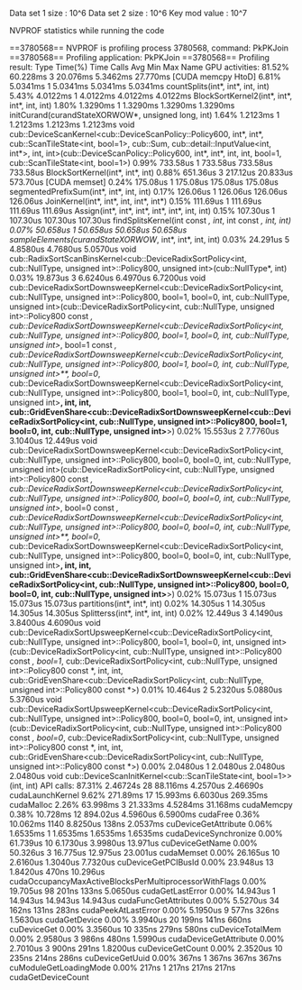 Data set 1 size : 10^6
Data set 2 size : 10^6
Key mod value : 10^7

NVPROF statistics while running the code

==3780568== NVPROF is profiling process 3780568, command: PkPKJoin
==3780568== Profiling application: PkPKJoin
==3780568== Profiling result:
            Type  Time(%)      Time     Calls       Avg       Min       Max  Name
 GPU activities:   81.52%  60.228ms         3  20.076ms  5.3462ms  27.770ms  [CUDA memcpy HtoD]
                    6.81%  5.0341ms         1  5.0341ms  5.0341ms  5.0341ms  countSplits(int*, int*, int, int)
                    5.43%  4.0122ms         1  4.0122ms  4.0122ms  4.0122ms  BlockSortKernel2(int*, int*, int*, int, int)
                    1.80%  1.3290ms         1  1.3290ms  1.3290ms  1.3290ms  initCurand(curandStateXORWOW*, unsigned long, int)
                    1.64%  1.2123ms         1  1.2123ms  1.2123ms  1.2123ms  void cub::DeviceScanKernel<cub::DeviceScanPolicy<int>::Policy600, int*, int*, cub::ScanTileState<int, bool=1>, cub::Sum, cub::detail::InputValue<int, int*>, int, int>(cub::DeviceScanPolicy<int>::Policy600, int*, int*, int, int, bool=1, cub::ScanTileState<int, bool=1>)
                    0.99%  733.58us         1  733.58us  733.58us  733.58us  BlockSortKernel(int*, int*, int)
                    0.88%  651.36us         3  217.12us  20.833us  573.70us  [CUDA memset]
                    0.24%  175.08us         1  175.08us  175.08us  175.08us  segmentedPrefixSum(int*, int*, int, int)
                    0.17%  126.06us         1  126.06us  126.06us  126.06us  JoinKernel(int*, int*, int, int*, int*)
                    0.15%  111.69us         1  111.69us  111.69us  111.69us  Assign(int*, int*, int*, int*, int*, int, int)
                    0.15%  107.30us         1  107.30us  107.30us  107.30us  findSplitsKernel(int const *, int*, int const *, int, int)
                    0.07%  50.658us         1  50.658us  50.658us  50.658us  sampleElements(curandStateXORWOW*, int*, int*, int, int)
                    0.03%  24.291us         5  4.8580us  4.7680us  5.0570us  void cub::RadixSortScanBinsKernel<cub::DeviceRadixSortPolicy<int, cub::NullType, unsigned int>::Policy800, unsigned int>(cub::NullType*, int)
                    0.03%  19.873us         3  6.6240us  6.4970us  6.7200us  void cub::DeviceRadixSortDownsweepKernel<cub::DeviceRadixSortPolicy<int, cub::NullType, unsigned int>::Policy800, bool=1, bool=0, int, cub::NullType, unsigned int>(cub::DeviceRadixSortPolicy<int, cub::NullType, unsigned int>::Policy800 const *, cub::DeviceRadixSortDownsweepKernel<cub::DeviceRadixSortPolicy<int, cub::NullType, unsigned int>::Policy800, bool=1, bool=0, int, cub::NullType, unsigned int>*, bool=1 const *, cub::DeviceRadixSortDownsweepKernel<cub::DeviceRadixSortPolicy<int, cub::NullType, unsigned int>::Policy800, bool=1, bool=0, int, cub::NullType, unsigned int>**, bool=0*, cub::DeviceRadixSortDownsweepKernel<cub::DeviceRadixSortPolicy<int, cub::NullType, unsigned int>::Policy800, bool=1, bool=0, int, cub::NullType, unsigned int>**, int, int, cub::GridEvenShare<cub::DeviceRadixSortDownsweepKernel<cub::DeviceRadixSortPolicy<int, cub::NullType, unsigned int>::Policy800, bool=1, bool=0, int, cub::NullType, unsigned int>**>)
                    0.02%  15.553us         2  7.7760us  3.1040us  12.449us  void cub::DeviceRadixSortDownsweepKernel<cub::DeviceRadixSortPolicy<int, cub::NullType, unsigned int>::Policy800, bool=0, bool=0, int, cub::NullType, unsigned int>(cub::DeviceRadixSortPolicy<int, cub::NullType, unsigned int>::Policy800 const *, cub::DeviceRadixSortDownsweepKernel<cub::DeviceRadixSortPolicy<int, cub::NullType, unsigned int>::Policy800, bool=0, bool=0, int, cub::NullType, unsigned int>*, bool=0 const *, cub::DeviceRadixSortDownsweepKernel<cub::DeviceRadixSortPolicy<int, cub::NullType, unsigned int>::Policy800, bool=0, bool=0, int, cub::NullType, unsigned int>**, bool=0*, cub::DeviceRadixSortDownsweepKernel<cub::DeviceRadixSortPolicy<int, cub::NullType, unsigned int>::Policy800, bool=0, bool=0, int, cub::NullType, unsigned int>**, int, int, cub::GridEvenShare<cub::DeviceRadixSortDownsweepKernel<cub::DeviceRadixSortPolicy<int, cub::NullType, unsigned int>::Policy800, bool=0, bool=0, int, cub::NullType, unsigned int>**>)
                    0.02%  15.073us         1  15.073us  15.073us  15.073us  partitions(int*, int*, int)
                    0.02%  14.305us         1  14.305us  14.305us  14.305us  Splitterss(int*, int*, int, int)
                    0.02%  12.449us         3  4.1490us  3.8400us  4.6090us  void cub::DeviceRadixSortUpsweepKernel<cub::DeviceRadixSortPolicy<int, cub::NullType, unsigned int>::Policy800, bool=1, bool=0, int, unsigned int>(cub::DeviceRadixSortPolicy<int, cub::NullType, unsigned int>::Policy800 const *, bool=1*, cub::DeviceRadixSortPolicy<int, cub::NullType, unsigned int>::Policy800 const *, int, int, cub::GridEvenShare<cub::DeviceRadixSortPolicy<int, cub::NullType, unsigned int>::Policy800 const *>)
                    0.01%  10.464us         2  5.2320us  5.0880us  5.3760us  void cub::DeviceRadixSortUpsweepKernel<cub::DeviceRadixSortPolicy<int, cub::NullType, unsigned int>::Policy800, bool=0, bool=0, int, unsigned int>(cub::DeviceRadixSortPolicy<int, cub::NullType, unsigned int>::Policy800 const *, bool=0*, cub::DeviceRadixSortPolicy<int, cub::NullType, unsigned int>::Policy800 const *, int, int, cub::GridEvenShare<cub::DeviceRadixSortPolicy<int, cub::NullType, unsigned int>::Policy800 const *>)
                    0.00%  2.0480us         1  2.0480us  2.0480us  2.0480us  void cub::DeviceScanInitKernel<cub::ScanTileState<int, bool=1>>(int, int)
      API calls:   87.31%  2.46724s        28  88.116ms  4.2570us  2.46690s  cudaLaunchKernel
                    9.62%  271.89ms        17  15.993ms  6.6030us  269.35ms  cudaMalloc
                    2.26%  63.998ms         3  21.333ms  4.5284ms  31.168ms  cudaMemcpy
                    0.38%  10.728ms        12  894.02us  4.5960us  6.5900ms  cudaFree
                    0.36%  10.062ms      1140  8.8250us     138ns  2.0537ms  cuDeviceGetAttribute
                    0.06%  1.6535ms         1  1.6535ms  1.6535ms  1.6535ms  cudaDeviceSynchronize
                    0.00%  61.739us        10  6.1730us  3.9980us  13.971us  cuDeviceGetName
                    0.00%  50.326us         3  16.775us  12.975us  23.001us  cudaMemset
                    0.00%  26.165us        10  2.6160us  1.3040us  7.7320us  cuDeviceGetPCIBusId
                    0.00%  23.948us        13  1.8420us     470ns  10.296us  cudaOccupancyMaxActiveBlocksPerMultiprocessorWithFlags
                    0.00%  19.705us        98     201ns     133ns  5.0650us  cudaGetLastError
                    0.00%  14.943us         1  14.943us  14.943us  14.943us  cudaFuncGetAttributes
                    0.00%  5.5270us        34     162ns     131ns     283ns  cudaPeekAtLastError
                    0.00%  5.1950us         9     577ns     326ns  1.5630us  cudaGetDevice
                    0.00%  3.9940us        20     199ns     141ns     660ns  cuDeviceGet
                    0.00%  3.3560us        10     335ns     279ns     580ns  cuDeviceTotalMem
                    0.00%  2.9580us         3     986ns     480ns  1.5990us  cudaDeviceGetAttribute
                    0.00%  2.7010us         3     900ns     291ns  1.8200us  cuDeviceGetCount
                    0.00%  2.3520us        10     235ns     214ns     286ns  cuDeviceGetUuid
                    0.00%     367ns         1     367ns     367ns     367ns  cuModuleGetLoadingMode
                    0.00%     217ns         1     217ns     217ns     217ns  cudaGetDeviceCount
